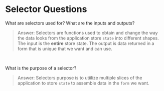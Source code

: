 # Selector Questions

What are selectors used for? What are the inputs and outputs?
> Answer: Selectors are functions used to obtain and change the way the data looks from the application store `state` into different shapes. The input is the **entire** store state. The output is data returned in a form that is unique that we want and can use.

&nbsp;

What is the purpose of a selector?
> Answer: Selectors purpose is to utiilize multiple slices of the application to store `state` to assemble data in the `form` we want.



